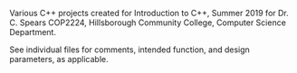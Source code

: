 Various C++ projects created for Introduction to C++, Summer 2019 for Dr. C. Spears COP2224,
Hillsborough Community College, Computer Science Department.

See individual files for comments, intended function, and design parameters, as applicable.
